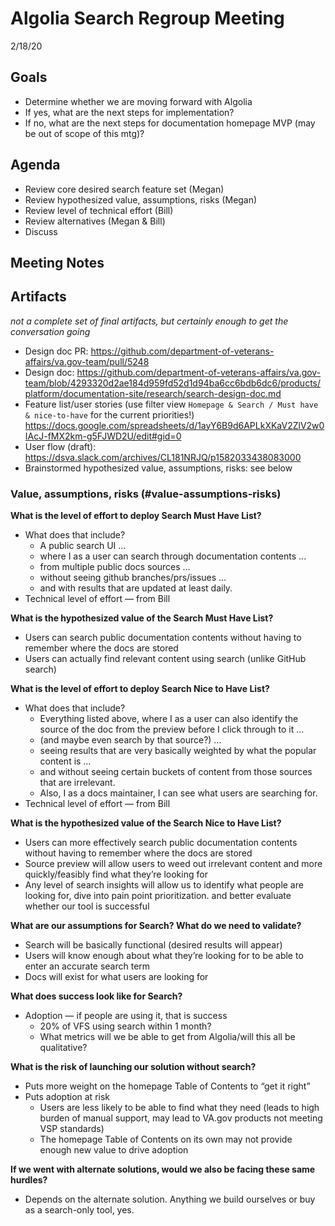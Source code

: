 # Algolia Search Regroup Meeting 

2/18/20

## Goals 
- Determine whether we are moving forward with Algolia
- If yes, what are the next steps for implementation? 
- If no, what are the next steps for documentation homepage MVP (may be out of scope of this mtg)?

## Agenda
- Review core desired search feature set (Megan)
- Review hypothesized value, assumptions, risks (Megan)
- Review level of technical effort (Bill)
- Review alternatives (Megan & Bill) 
- Discuss 

## Meeting Notes

## Artifacts 
_not a complete set of final artifacts, but certainly enough to get the conversation going_
- Design doc PR: https://github.com/department-of-veterans-affairs/va.gov-team/pull/5248
- Design doc: https://github.com/department-of-veterans-affairs/va.gov-team/blob/4293320d2ae184d959fd52d1d94ba6cc6bdb6dc6/products/platform/documentation-site/research/search-design-doc.md
- Feature list/user stories (use filter view `Homepage & Search / Must have & nice-to-have` for the current priorities!) https://docs.google.com/spreadsheets/d/1ayY6B9d6APLkXKaV2ZlV2w0IAcJ-fMX2km-g5FJWD2U/edit#gid=0
- User flow (draft): https://dsva.slack.com/archives/CL181NRJQ/p1582033438083000
- Brainstormed hypothesized value, assumptions, risks: see below

### Value, assumptions, risks (#value-assumptions-risks)
**What is the level of effort to deploy Search Must Have List?** 
- What does that include? 
  - A public search UI … 
  - where I as a user can search through documentation contents ...
  - from multiple public docs sources …
  - without seeing github branches/prs/issues …
  - and with results that are updated at least daily.
- Technical level of effort — from Bill

**What is the hypothesized value of the Search Must Have List?**
- Users can search public documentation contents without having to remember where the docs are stored
- Users can actually find relevant content using search (unlike GitHub search)

**What is the level of effort to deploy Search Nice to Have List?** 
- What does that include?
  - Everything listed above, where I as a user can also identify the source of the doc from the preview before I click through to it … 
  - (and maybe even search by that source?) … 
  - seeing results that are very basically weighted by what the popular content is …
  - and without seeing certain buckets of content from those sources that are irrelevant.
  - Also, I as a docs maintainer, I can see what users are searching for.
- Technical level of effort — from Bill

**What is the hypothesized value of the Search Nice to Have List?**
- Users can more effectively search public documentation contents without having to remember where the docs are stored
- Source preview will allow users to weed out irrelevant content and more quickly/feasibly find what they’re looking for
- Any level of search insights will allow us to identify what people are looking for, dive into pain point prioritization. and better evaluate whether our tool is successful

**What are our assumptions for Search? What do we need to validate?** 
- Search will be basically functional (desired results will appear)
- Users will know enough about what they’re looking for to be able to enter an accurate search term
- Docs will exist for what users are looking for

**What does success look like for Search?** 
- Adoption — if people are using it, that is success 
  - 20% of VFS using search within 1 month? 
  - What metrics will we be able to get from Algolia/will this all be qualitative?

**What is the risk of launching our solution without search?**
- Puts more weight on the homepage Table of Contents to “get it right”
- Puts adoption at risk
  - Users are less likely to be able to find what they need (leads to high burden of manual support, may lead to VA.gov products not meeting VSP standards)
  - The homepage Table of Contents on its own may not provide enough new value to drive adoption

**If we went with alternate solutions, would we also be facing these same hurdles?**
- Depends on the alternate solution. Anything we build ourselves or buy as a search-only tool, yes. 
